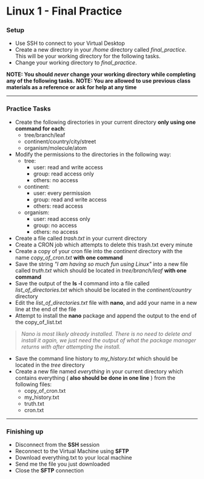 # Linux 1 - Final Practice

### Setup

- Use SSH to connect to your Virtual Desktop
- Create a new directory in your */home* directory called *final_practice*. This will be your working directory for the following tasks.
- Change your working directory to *final_practice*. 



**NOTE: You should *never* change your working directory while completing any of the following tasks.**
**NOTE: You are allowed to use previous class materials as a reference or ask for help at any time**

----

### Practice Tasks

- Create the following directories in your current directory **only using one command for each**:
  - tree/branch/leaf
  - continent/country/city/street
  - organism/molecule/atom
- Modify the permissions to the directories in the following way:
  - tree:
    - user: read and write access
    - group: read access only
    - others: no access
  - continent:
    - user: every permission
    - group: read and write access
    - others: read access
  - organism:
    - user: read access only
    - group: no access
    - others: no access
- Create a file called *trash.txt* in your current directory
- Create a CRON job which attempts to delete this trash.txt every minute
- Create a copy of your cron file into the *continent* directory with the name *copy_of_cron.txt* **with one command**
- Save the string *"I am having so much fun using Linux"* into a new file called *truth.txt* which should be located in *tree/branch/leaf* **with one command**
- Save the output of the **ls -l** command into a file called *list_of_directories.txt* which should be located in the *continent/country* directory
- Edit the *list_of_directories.txt* file with **nano**, and add your name in a new line at the end of the file 
- Attempt to install the **nano** package and append the output to the end of the copy_of_list.txt

>  *Nano is most likely already installed. There is no need to delete and install it again, we just need the output of what the package manager returns with after attempting the install.* 

- Save the command line history to *my_history.txt* which should be located in the *tree* directory
- Create a new file named *everything* in your current directory which contains everything ( **also should be done in one line** ) from the following files:
  - copy_of_cron.txt
  - my_history.txt
  - truth.txt
  - cron.txt

----

### Finishing up

- Disconnect from the **SSH** session
- Reconnect to the Virtual Machine using **SFTP**
- Download everything.txt to your local machine
- Send me  the file you just downloaded
- Close the **SFTP** connection
